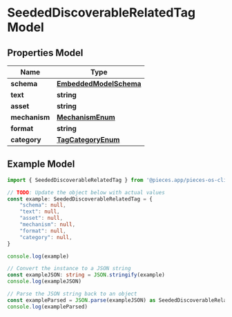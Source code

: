 
# SeededDiscoverableRelatedTag Model



## Properties Model

Name | Type
------------ | -------------
**schema** | [**EmbeddedModelSchema**](EmbeddedModelSchema)
**text** | **string**
**asset** | **string**
**mechanism** | [**MechanismEnum**](MechanismEnum)
**format** | **string**
**category** | [**TagCategoryEnum**](TagCategoryEnum)

## Example Model

```typescript
import { SeededDiscoverableRelatedTag } from '@pieces.app/pieces-os-client'

// TODO: Update the object below with actual values
const example: SeededDiscoverableRelatedTag = {
    "schema": null,
    "text": null,
    "asset": null,
    "mechanism": null,
    "format": null,
    "category": null,
}

console.log(example)

// Convert the instance to a JSON string
const exampleJSON: string = JSON.stringify(example)
console.log(exampleJSON)

// Parse the JSON string back to an object
const exampleParsed = JSON.parse(exampleJSON) as SeededDiscoverableRelatedTag
console.log(exampleParsed)
```


